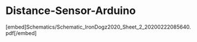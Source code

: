 # Distance-Sensor-Arduino
[embed]Schematics/Schematic_IronDogz2020_Sheet_2_20200222085640.pdf[/embed]
